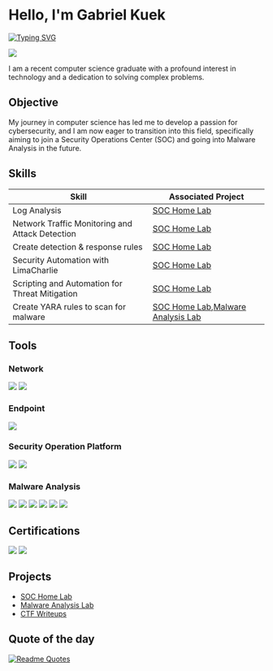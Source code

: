 # Hello, I'm Gabriel Kuek
[![Typing SVG](https://readme-typing-svg.demolab.com?font=Fira+Code&pause=1000&center=true&vCenter=true&random=false&width=700&height=70&lines=Gabriel+Kuek;Cyber+Security)](https://git.io/typing-svg)

<a href="https://www.linkedin.com/in/gabriel-kuek/"><img src="https://img.shields.io/badge/-LinkedIn-0072b1?&style=for-the-badge&logo=linkedin&logoColor=white" /></a>

I am a recent computer science graduate with a profound interest in technology and a dedication to solving complex problems.

## Objective

My journey in computer science has led me to develop a passion for cybersecurity, and I am now eager to transition into this field, specifically aiming to join a Security Operations Center (SOC) and going into Malware Analysis in the future.

## Skills

| Skill                                           | Associated Project                                                                                                                |
| ----------------------------------------------- | --------------------------------------------------------------------------------------------------------------------------------- |
| Log Analysis                                    | [SOC Home Lab](https://github.com/oxygen28/SOC-Home-Lab)                                                                          |
| Network Traffic Monitoring and Attack Detection | [SOC Home Lab](https://github.com/oxygen28/SOC-Home-Lab)                                                                          |
| Create detection & response rules               | [SOC Home Lab](https://github.com/oxygen28/SOC-Home-Lab)                                                                          |
| Security Automation with LimaCharlie            | [SOC Home Lab](https://github.com/oxygen28/SOC-Home-Lab)                                                                          |
| Scripting and Automation for Threat Mitigation  | [SOC Home Lab](https://github.com/oxygen28/SOC-Home-Lab)                                                                          |
| Create YARA rules to scan for malware           | [SOC Home Lab](https://github.com/oxygen28/SOC-Home-Lab),[Malware Analysis Lab](https://github.com/oxygen28/Malware-Analysis-Lab) |

## Tools

### Network
<div>
    <img src="https://img.shields.io/badge/-Wireshark-1679A7?&style=for-the-badge&logo=Wireshark&logoColor=white" />
    <img src="https://img.shields.io/badge/Cisco-1BA0D7?style=for-the-badge&logo=cisco&logoColor=white" />
</div>

### Endpoint
<div>
    <img src="https://img.shields.io/badge/LimaCharlie-0078D4?&style=for-the-badge" />
</div>

### Security Operation Platform
<div>
    <img src="https://img.shields.io/badge/TecForte-MSSGARD-00AF00?style=for-the-badge" />
    <img src="https://img.shields.io/badge/LimaCharlie-0078D4?&style=for-the-badge" />
</div>

### Malware Analysis
<div> <img src="https://img.shields.io/badge/Flare_VM-0078D4?style=for-the-badge" /> <img src="https://img.shields.io/badge/Remnux_VM-FFA500?style=for-the-badge" /> <img src="https://img.shields.io/badge/PEStudio-0078D4?style=for-the-badge" /> <img src="https://img.shields.io/badge/Ghidra-DF0000?style=for-the-badge" /> <img src="https://img.shields.io/badge/Process_Monitor-0078D4?style=for-the-badge" /> <img src="https://img.shields.io/badge/Process_dump-0078D4?style=for-the-badge" /> </div>

## Certifications

<div>
<img src="https://img.shields.io/badge/-CCNA-0077B5?style=for-the-badge&logo=Cisco&logoColor=white" />
<img src="https://img.shields.io/badge/Tecforte-Elite-00AF00?style=for-the-badge" />
</div>

## Projects
- [SOC Home Lab](https://github.com/oxygen28/SOC-Home-Lab)
- [Malware Analysis Lab](https://github.com/oxygen28/Malware-Analysis-Lab)
- [CTF Writeups](https://github.com/oxygen28/CTF)

## Quote of the day
[![Readme Quotes](https://quotes-github-readme.vercel.app/api?type=horizontal&theme=algolia)](https://github.com/piyushsuthar/github-readme-quotes)